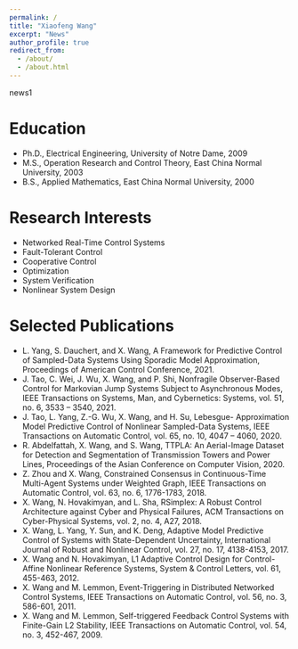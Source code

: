 ```yaml
---
permalink: /
title: "Xiaofeng Wang"
excerpt: "News"
author_profile: true
redirect_from: 
  - /about/
  - /about.html
---
```


news1

Education
======
- Ph.D., Electrical Engineering, University of Notre Dame, 2009
- M.S., Operation Research and Control Theory, East China Normal University, 2003
- B.S., Applied Mathematics, East China Normal University, 2000

Research Interests
======
- Networked Real-Time Control Systems
- Fault-Tolerant Control
- Cooperative Control
- Optimization
- System Verification
- Nonlinear System Design  

Selected Publications
======
- L. Yang, S. Dauchert, and X. Wang, A Framework for Predictive Control of Sampled-Data Systems Using Sporadic Model Approximation, Proceedings of American Control Conference, 2021.
- J. Tao, C. Wei, J. Wu, X. Wang, and P. Shi, Nonfragile Observer-Based Control for Markovian Jump Systems Subject to Asynchronous Modes, IEEE Transactions on Systems, Man, and Cybernetics: Systems, vol. 51, no. 6, 3533 – 3540, 2021.
- J. Tao, L. Yang, Z.-G. Wu, X. Wang, and H. Su, Lebesgue- Approximation Model Predictive Control of Nonlinear Sampled-Data Systems, IEEE Transactions on Automatic Control, vol. 65, no. 10, 4047 – 4060, 2020.
- R. Abdelfattah, X. Wang, and S. Wang, TTPLA: An Aerial-Image Dataset for Detection and Segmentation of Transmission Towers and Power Lines, Proceedings of the Asian Conference on Computer Vision, 2020.
- Z. Zhou and X. Wang, Constrained Consensus in Continuous-Time Multi-Agent Systems under Weighted Graph, IEEE Transactions on Automatic Control, vol. 63, no. 6, 1776-1783, 2018.
- X. Wang, N. Hovakimyan, and L. Sha, RSimplex: A Robust Control Architecture against Cyber and Physical Failures, ACM Transactions on Cyber-Physical Systems, vol. 2, no. 4, A27, 2018.
- X. Wang, L. Yang, Y. Sun, and K. Deng, Adaptive Model Predictive Control of Systems with State-Dependent Uncertainty, International Journal of Robust and Nonlinear Control, vol. 27, no. 17, 4138-4153, 2017.
- X. Wang and N. Hovakimyan, L1 Adaptive Control Design for Control-Affine Nonlinear Reference Systems, System & Control Letters, vol. 61, 455-463, 2012.
- X. Wang and M. Lemmon, Event-Triggering in Distributed Networked Control Systems, IEEE Transactions on Automatic Control, vol. 56, no. 3, 586-601, 2011.
- X. Wang and M. Lemmon, Self-triggered Feedback Control Systems with Finite-Gain L2 Stability, IEEE Transactions on Automatic Control, vol. 54, no. 3, 452-467, 2009.


